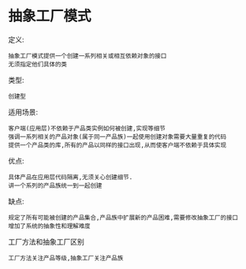 # 抽象工厂模式

定义:

    抽象工厂模式提供一个创建一系列相关或相互依赖对象的接口
    无须指定他们具体的类
    
类型:
    
    创建型
    
适用场景:

    客户端(应用层)不依赖于产品类实例如何被创建,实现等细节
    强调一系列相关的产品对象(属于同一产品族)一起使用创建对象需要大量重复的代码
    提供一个产品类的库,所有的产品以同样的接口出现,从而使客户端不依赖于具体实现
    
优点:

    具体产品在应用层代码隔离,无须关心创建细节.
    讲一个系列的产品族统一到一起创建
    
缺点:

    规定了所有可能被创建的产品集合,产品族中扩展新的产品困难,需要修改抽象工厂的接口
    增加了系统的抽象性和理解难度
    

工厂方法和抽象工厂区别

    工厂方法关注产品等级,抽象工厂关注产品族


